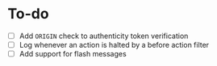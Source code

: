 # To-do

- [ ] Add `ORIGIN` check to authenticity token verification
- [ ] Log whenever an action is halted by a before action filter
- [ ] Add support for flash messages

